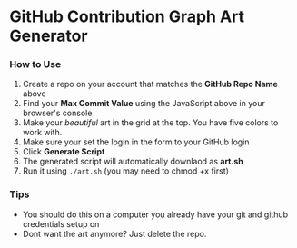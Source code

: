 GitHub Contribution Graph Art Generator
===

### How to Use
1. Create a repo on your account that matches the **GitHub Repo Name** above
2. Find your **Max Commit Value** using the JavaScript above in your browser's console
3. Make your *beautiful* art in the grid at the top. You have five colors to work with.
4. Make sure your set the login in the form to your GitHub login
5. Click **Generate Script**
6. The generated script will automatically downlaod as **art.sh**
7. Run it using `./art.sh` (you may need to chmod +x first)

### Tips
* You should do this on a computer you already have your git and github credentials setup on
* Dont want the art anymore? Just delete the repo.